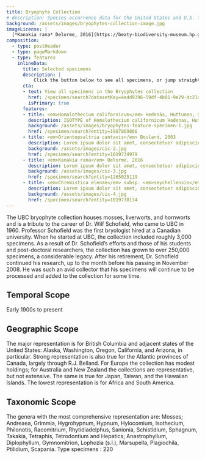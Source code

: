 ```yaml
---
title: Bryophyte Collection
# description: Species occurrence data for the United States and U.S. Territories.
background: /assets/images/bryophytes-collection-image.jpg
imageLicense: |
  [*Kanakia rana* Delorme, 2016](https://beaty-biodiversity-museum.hp.gbif-staging.org/specimen/search?entity=1265025119) Collected in New Caledonia by Fauvre Laurent licensed under [CC-BY-4.0](http://creativecommons.org/licenses/by-nc-nd/4.0)
composition:
  - type: postHeader
  - type: pageMarkdown
  - type: features
    inlineData:
      title: Selected specimens
      description: |
          Click the button below to see all specimens, or jump straight to some of our favourites by clicking on one of the cards. 
      cta:
      - text: View all specimens in the Bryophytes collection
        href: /specimen/search?datasetKey=4edd9396-59df-4b01-9e29-dc21a59f9963
        isPrimary: true
      features: 
      - title: <em>Homalothecium californicum</em> Hedenäs, Huttunen, Shevock & D.H.Norris
        description: ISOTYPE of Homalothecium californicum Hadenas, Huttunen, Shevock & Norris.
        background: /assets/images/bryophytes-feature-specimen-1.jpg 
        href: /specimen/search?entity=1987869866
      - title: <em>Orientopsaltria cantavis</em> Boulard, 2003
        description: Lorem ipsum dolor sit amet, consectetuer adipiscing elit, sed diam nonummy nibh euismod.
        background: /assets/images/cic-2.jpg
        href: /specimen/search?entity=1019734979
      - title: <em>Kanakia rana</em> Delorme, 2016
        description: Lorem ipsum dolor sit amet, consectetuer adipiscing elit, sed diam nonummy nibh euismod.
        background: /assets/images/cic-3.jpg
        href: /specimen/search?entity=1265025119
      - title: <em>Chremistica elenae</em> subsp. <em>seychellensis</em> Boulard, 2001
        description: Lorem ipsum dolor sit amet, consectetuer adipiscing elit, sed diam nonummy nibh euismod.
        background: /assets/images/cic-4.jpg
        href: /specimen/search?entity=1019738134
---
```


The UBC bryophyte collection houses mosses, liverworts, and hornworts and is a tribute to the career of Dr. Wilf Schofield, who came to UBC in 1960. Professor Schofield was the first bryologist hired at a Canadian university. When he started at UBC, the collection included roughly 3,000 specimens. As a result of Dr. Schofield’s efforts and those of his students and post-doctoral researchers, the collection has grown to over 250,000 specimens, a considerable legacy. After his retirement, Dr. Schofield continued his research, up to the month before his passing in November 2008. He was such an avid collector that his specimens will continue to be processed and added to the collection for some time.

## Temporal Scope
Early 1900s to present

## Geographic Scope
The major representation is for British Columbia and adjacent states of the United States: Alaska, Washington, Oregon, California, and Arizona, in particular. Strong representation is also true for the Atlantic provinces of Canada, largely through R.J. Belland. For Europe the collection has modest holdings; for Australia and New Zealand the collections are representative, but not extensive. The same is true for Japan, Taiwan, and the Hawaiian Islands. The lowest representation is for Africa and South America.

## Taxonomic Scope
The genera with the most comprehensive representation are: Mosses; Andreaea, Grimmia, Hygrohypnum, Hypnum, Hylocomium, Isothecium, Philonotis, Racomitrium, Rhytidiadelphus, Sanionia, Schistidium, Sphagnum, Takakia, Tetraphis, Tetrodontium and Hepatics; Anastrophyllum, Diplophyllum, Gymnomitrion, Lophozia (s.l.), Marsupella, Plagiochila, Ptilidium, Scapania.
Type specimens : 220
